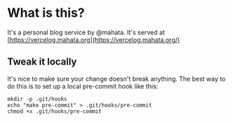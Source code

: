 # What is this?

It's a personal blog service by @mahata. It's served at [https://vercelog.mahata.org](https://vercelog.mahata.org/)

## Tweak it locally

It's nice to make sure your change doesn't break anything. The best way to do this is to set up a local pre-commit hook like this:

```
mkdir -p .git/hooks
echo "make pre-commit" > .git/hooks/pre-commit
chmod +x .git/hooks/pre-commit
```
